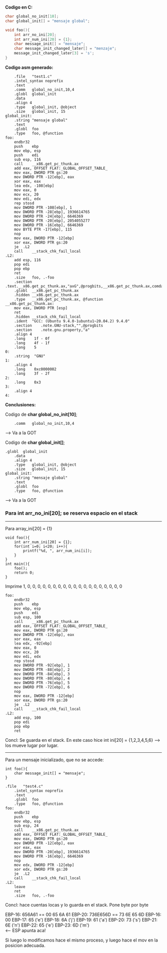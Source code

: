 **Codigo en C:**
```c
char global_no_init[10];
char global_init[] = "mensaje global";

void foo(){
    int arr_no_ini[20];
    int arr_num_ini[20] = {1};
    char message_init[] = "mensaje";
    char message_init_changed_later[] = "menzaje";
    message_init_changed_later[3] = 's';
}
```

**Codigo asm generado:**
`````
	.file	"test1.c"
	.intel_syntax noprefix
	.text
	.comm	global_no_init,10,4
	.globl	global_init
	.data
	.align 4
	.type	global_init, @object
	.size	global_init, 15
global_init:
	.string	"mensaje global"
	.text
	.globl	foo
	.type	foo, @function
foo:
	endbr32
	push	ebp
	mov	ebp, esp
	push	edi
	sub	esp, 116
	call	__x86.get_pc_thunk.ax
	add	eax, OFFSET FLAT:_GLOBAL_OFFSET_TABLE_
	mov	eax, DWORD PTR gs:20
	mov	DWORD PTR -12[ebp], eax
	xor	eax, eax
	lea	edx, -108[ebp]
	mov	eax, 0
	mov	ecx, 20
	mov	edi, edx
	rep stosd
	mov	DWORD PTR -108[ebp], 1
	mov	DWORD PTR -28[ebp], 1936614765
	mov	DWORD PTR -24[ebp], 6646369
	mov	DWORD PTR -20[ebp], 2054055277
	mov	DWORD PTR -16[ebp], 6646369
	mov	BYTE PTR -17[ebp], 115
	nop
	mov	eax, DWORD PTR -12[ebp]
	xor	eax, DWORD PTR gs:20
	je	.L2
	call	__stack_chk_fail_local
.L2:
	add	esp, 116
	pop	edi
	pop	ebp
	ret
	.size	foo, .-foo
	.section	.text.__x86.get_pc_thunk.ax,"axG",@progbits,__x86.get_pc_thunk.ax,comdat
	.globl	__x86.get_pc_thunk.ax
	.hidden	__x86.get_pc_thunk.ax
	.type	__x86.get_pc_thunk.ax, @function
__x86.get_pc_thunk.ax:
	mov	eax, DWORD PTR [esp]
	ret
	.hidden	__stack_chk_fail_local
	.ident	"GCC: (Ubuntu 9.4.0-1ubuntu1~20.04.2) 9.4.0"
	.section	.note.GNU-stack,"",@progbits
	.section	.note.gnu.property,"a"
	.align 4
	.long	 1f - 0f
	.long	 4f - 1f
	.long	 5
0:
	.string	 "GNU"
1:
	.align 4
	.long	 0xc0000002
	.long	 3f - 2f
2:
	.long	 0x3
3:
	.align 4
4:
`````

**Conclusiones:**

Codigo de **char global_no_init[10]**; 

`````
	.comm	global_no_init,10,4
`````

--> Va a la GOT

Codigo de **char global_init[]**;

`````
.globl	global_init
	.data
	.align 4
	.type	global_init, @object
	.size	global_init, 15
global_init:
	.string	"mensaje global"
	.text
	.globl	foo
	.type	foo, @function
`````
--> Va a la GOT

###  Para int arr_no_ini[20]; se reserva espacio en el stack

---
Para array_ini[20] = {1}

`````
void foo(){
    int arr_num_ini[20] = {1};
    for(int i=0; i<20; i++){
        printf("%d, ", arr_num_ini[i]);
    }
}
int main(){
    foo();
    return 0;
}
`````
Imprime  1, 0, 0, 0, 0, 0, 0, 0, 0, 0, 0, 0, 0, 0, 0, 0, 0, 0, 0, 0


````
foo:
	endbr32
	push	ebp
	mov	ebp, esp
	push	edi
	sub	esp, 100
	call	__x86.get_pc_thunk.ax
	add	eax, OFFSET FLAT:_GLOBAL_OFFSET_TABLE_
	mov	eax, DWORD PTR gs:20
	mov	DWORD PTR -12[ebp], eax
	xor	eax, eax
	lea	edx, -92[ebp]
	mov	eax, 0
	mov	ecx, 20
	mov	edi, edx
	rep stosd
	mov	DWORD PTR -92[ebp], 1
	mov	DWORD PTR -88[ebp], 2
	mov	DWORD PTR -84[ebp], 3
	mov	DWORD PTR -80[ebp], 4
	mov	DWORD PTR -76[ebp], 5
	mov	DWORD PTR -72[ebp], 6
	nop
	mov	eax, DWORD PTR -12[ebp]
	xor	eax, DWORD PTR gs:20
	je	.L2
	call	__stack_chk_fail_local
.L2:
	add	esp, 100
	pop	edi
	pop	ebp
	ret
````
Concl: Se guarda en el stack. En este caso hice int ini[20] = {1,2,3,4,5,6} --> los mueve lugar por lugar.

---

Para un mensaje inicializado, que no se accede:

````
int foo(){
    char message_init[] = "mensaje";
}
````

````
.file	"test4.c"
	.intel_syntax noprefix
	.text
	.globl	foo
	.type	foo, @function
foo:
	endbr32
	push	ebp
	mov	ebp, esp
	sub	esp, 24
	call	__x86.get_pc_thunk.ax
	add	eax, OFFSET FLAT:_GLOBAL_OFFSET_TABLE_
	mov	eax, DWORD PTR gs:20
	mov	DWORD PTR -12[ebp], eax
	xor	eax, eax
	mov	DWORD PTR -20[ebp], 1936614765
	mov	DWORD PTR -16[ebp], 6646369
	nop
	mov	edx, DWORD PTR -12[ebp]
	xor	edx, DWORD PTR gs:20
	je	.L2
	call	__stack_chk_fail_local
.L2:
	leave
	ret
	.size	foo, .-foo
````

Concl: hace cuentas locas y lo guarda en el stack. Pone byte por byte

EBP-16: 656A61    == 00 65 6A 61
EBP-20: 736E656D == 73 6E 65 6D
EBP-16: 00
EBP-17: 65 ('e')
EBP-18: 6A ('j')
EBP-19: 61 ('a')
EBP-20: 73 ('s')
EBP-21: 6E ('n')
EBP-22: 65 ('e')
EBP-23: 6D ('m')	
<-- ESP apunta aca!

Si luego lo modificamos hace el mismo proceso, y luego hace el mov en la posicion adecuada. 